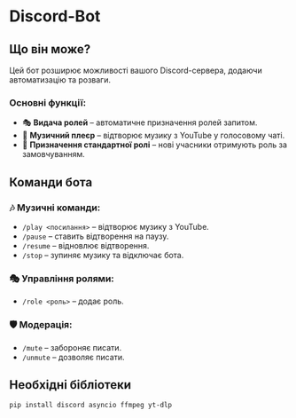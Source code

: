 # Discord-Bot

## Що він може?
Цей бот розширює можливості вашого Discord-сервера, додаючи автоматизацію та розваги.

### Основні функції:
- 🎭 **Видача ролей** – автоматичне призначення ролей запитом.
- 🎵 **Музичний плеєр** – відтворює музику з YouTube у голосовому чаті.
- 🔰 **Призначення стандартної ролі** – нові учасники отримують роль за замовчуванням.

## Команди бота
### 🎶 Музичні команди:
- `/play <посилання>` – відтворює музику з YouTube.
- `/pause` – ставить відтворення на паузу.
- `/resume` – відновлює відтворення.
- `/stop` – зупиняє музику та відключає бота.

### 🎭 Управління ролями:
- `/role <роль>` – додає роль.

### 🛡️ Модерація:
- `/mute` – забороняє писати.
- `/unmute` – дозволяє писати.

## Необхідні бібліотеки
```sh
pip install discord asyncio ffmpeg yt-dlp
```